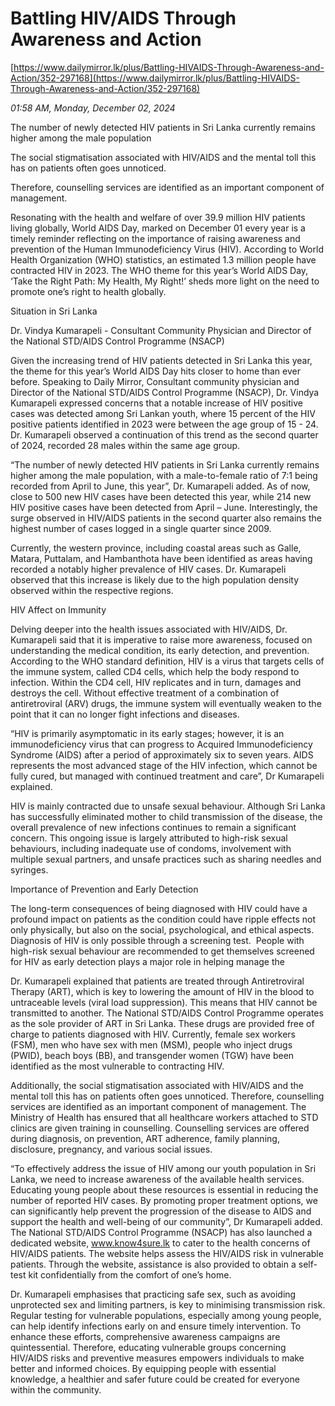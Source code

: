 # Battling HIV/AIDS Through Awareness and Action

[https://www.dailymirror.lk/plus/Battling-HIVAIDS-Through-Awareness-and-Action/352-297168](https://www.dailymirror.lk/plus/Battling-HIVAIDS-Through-Awareness-and-Action/352-297168)

*01:58 AM, Monday, December 02, 2024*

The number of newly detected HIV patients in Sri Lanka currently remains higher among the male population

The social stigmatisation associated with HIV/AIDS and the mental toll this has on patients often goes unnoticed.

Therefore, counselling services are identified as an important component of management.

Resonating with the health and welfare of over 39.9 million HIV patients living globally, World AIDS Day, marked on December 01 every year is a timely reminder reflecting on the importance of raising awareness and prevention of the Human Immunodeficiency Virus (HIV). According to World Health Organization (WHO) statistics, an estimated 1.3 million people have contracted HIV in 2023. The WHO theme for this year’s World AIDS Day, ‘Take the Right Path: My Health, My Right!’ sheds more light on the need to promote one’s right to health globally.

Situation in Sri Lanka

Dr. Vindya Kumarapeli - Consultant Community Physician and Director of the National STD/AIDS Control Programme (NSACP)

Given the increasing trend of HIV patients detected in Sri Lanka this year, the theme for this year’s World AIDS Day hits closer to home than ever before. Speaking to Daily Mirror, Consultant community physician and Director of the National STD/AIDS Control Programme (NSACP), Dr. Vindya Kumarapeli expressed concerns that a notable increase of HIV positive cases was detected among Sri Lankan youth, where 15 percent of the HIV positive patients identified in 2023 were between the age group of 15 - 24. Dr. Kumarapeli observed a continuation of this trend as the second quarter of 2024, recorded 28 males within the same age group.

“The number of newly detected HIV patients in Sri Lanka currently remains higher among the male population, with a male-to-female ratio of 7:1 being recorded from April to June, this year”, Dr. Kumarapeli added. As of now, close to 500 new HIV cases have been detected this year, while 214 new HIV positive cases have been detected from April – June. Interestingly, the surge observed in HIV/AIDS patients in the second quarter also remains the highest number of cases logged in a single quarter since 2009.

Currently, the western province, including coastal areas such as Galle, Matara, Puttalam, and Hambanthota have been identified as areas having recorded a notably higher prevalence of HIV cases. Dr. Kumarapeli observed that this increase is likely due to the high population density observed within the respective regions.

HIV Affect on Immunity

Delving deeper into the health issues associated with HIV/AIDS, Dr. Kumarapeli said that it is imperative to raise more awareness, focused on understanding the medical condition, its early detection, and prevention. According to the WHO standard definition, HIV is a virus that targets cells of the immune system, called CD4 cells, which help the body respond to infection. Within the CD4 cell, HIV replicates and in turn, damages and destroys the cell. Without effective treatment of a combination of antiretroviral (ARV) drugs, the immune system will eventually weaken to the point that it can no longer fight infections and diseases.

“HIV is primarily asymptomatic in its early stages; however, it is an immunodeficiency virus that can progress to Acquired Immunodeficiency Syndrome (AIDS) after a period of approximately six to seven years. AIDS represents the most advanced stage of the HIV infection, which cannot be fully cured, but managed with continued treatment and care”, Dr Kumarapeli explained.

HIV is mainly contracted due to unsafe sexual behaviour. Although Sri Lanka has successfully eliminated mother to child transmission of the disease, the overall prevalence of new infections continues to remain a significant concern. This ongoing issue is largely attributed to high-risk sexual behaviours, including inadequate use of condoms, involvement with multiple sexual partners, and unsafe practices such as sharing needles and syringes.

Importance of Prevention and Early Detection

The long-term consequences of being diagnosed with HIV could have a profound impact on patients as the condition could have ripple effects not only physically, but also on the social, psychological, and ethical aspects. Diagnosis of HIV is only possible through a screening test.  People with high-risk sexual behaviour are recommended to get themselves screened for HIV as early detection plays a major role in helping manage the

Dr. Kumarapeli explained that patients are treated through Antiretroviral Therapy (ART), which is key to lowering the amount of HIV in the blood to untraceable levels (viral load suppression). This means that HIV cannot be transmitted to another. The National STD/AIDS Control Programme operates as the sole provider of ART in Sri Lanka. These drugs are provided free of charge to patients diagnosed with HIV. Currently, female sex workers (FSM), men who have sex with men (MSM), people who inject drugs (PWID), beach boys (BB), and transgender women (TGW) have been identified as the most vulnerable to contracting HIV.

Additionally, the social stigmatisation associated with HIV/AIDS and the mental toll this has on patients often goes unnoticed. Therefore, counselling services are identified as an important component of management. The Ministry of Health has ensured that all healthcare workers attached to STD clinics are given training in counselling. Counselling services are offered during diagnosis, on prevention, ART adherence, family planning, disclosure, pregnancy, and various social issues.

“To effectively address the issue of HIV among our youth population in Sri Lanka, we need to increase awareness of the available health services. Educating young people about these resources is essential in reducing the number of reported HIV cases. By promoting proper treatment options, we can significantly help prevent the progression of the disease to AIDS and support the health and well-being of our community”, Dr Kumarapeli added. The National STD/AIDS Control Programme (NSACP) has also launched a dedicated website, www.know4sure.lk to cater to the health concerns of HIV/AIDS patients. The website helps assess the HIV/AIDS risk in vulnerable patients. Through the website, assistance is also provided to obtain a self-test kit confidentially from the comfort of one’s home.

Dr. Kumarapeli emphasises that practicing safe sex, such as avoiding unprotected sex and limiting partners, is key to minimising transmission risk. Regular testing for vulnerable populations, especially among young people, can help identify infections early on and ensure timely intervention. To enhance these efforts, comprehensive awareness campaigns are quintessential. Therefore, educating vulnerable groups concerning HIV/AIDS risks and preventive measures empowers individuals to make better and informed choices. By equipping people with essential knowledge, a healthier and safer future could be created for everyone within the community.

